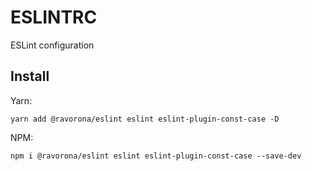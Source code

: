 # ESLINTRC
ESLint configuration

## Install
Yarn:
```
yarn add @ravorona/eslint eslint eslint-plugin-const-case -D
```
NPM:
```
npm i @ravorona/eslint eslint eslint-plugin-const-case --save-dev
```
